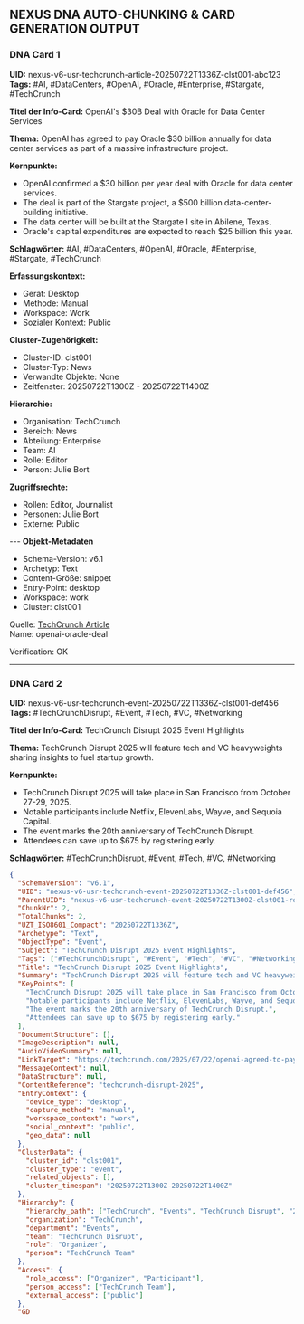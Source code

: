 ## NEXUS DNA AUTO-CHUNKING & CARD GENERATION OUTPUT

### DNA Card 1

**UID:** nexus-v6-usr-techcrunch-article-20250722T1336Z-clst001-abc123  
**Tags:** #AI, #DataCenters, #OpenAI, #Oracle, #Enterprise, #Stargate, #TechCrunch

**Titel der Info-Card:** OpenAI's $30B Deal with Oracle for Data Center Services

**Thema:** OpenAI has agreed to pay Oracle $30 billion annually for data center services as part of a massive infrastructure project.

**Kernpunkte:**
- OpenAI confirmed a $30 billion per year deal with Oracle for data center services.
- The deal is part of the Stargate project, a $500 billion data-center-building initiative.
- The data center will be built at the Stargate I site in Abilene, Texas.
- Oracle's capital expenditures are expected to reach $25 billion this year.

**Schlagwörter:** #AI, #DataCenters, #OpenAI, #Oracle, #Enterprise, #Stargate, #TechCrunch



**Erfassungskontext:**
- Gerät: Desktop
- Methode: Manual
- Workspace: Work
- Sozialer Kontext: Public

**Cluster-Zugehörigkeit:**
- Cluster-ID: clst001
- Cluster-Typ: News
- Verwandte Objekte: None
- Zeitfenster: 20250722T1300Z - 20250722T1400Z

**Hierarchie:**
- Organisation: TechCrunch
- Bereich: News
- Abteilung: Enterprise
- Team: AI
- Rolle: Editor
- Person: Julie Bort

**Zugriffsrechte:**
- Rollen: Editor, Journalist
- Personen: Julie Bort
- Externe: Public

--- **Objekt-Metadaten**
- Schema-Version: v6.1
- Archetyp: Text
- Content-Größe: snippet
- Entry-Point: desktop
- Workspace: work
- Cluster: clst001

Quelle: [TechCrunch Article](https://techcrunch.com/2025/07/22/openai-agreed-to-pay-oracle-30b-a-year-for-data-center-services/)  
Name: openai-oracle-deal

Verification: OK

---

### DNA Card 2

**UID:** nexus-v6-usr-techcrunch-event-20250722T1336Z-clst001-def456  
**Tags:** #TechCrunchDisrupt, #Event, #Tech, #VC, #Networking

**Titel der Info-Card:** TechCrunch Disrupt 2025 Event Highlights

**Thema:** TechCrunch Disrupt 2025 will feature tech and VC heavyweights sharing insights to fuel startup growth.

**Kernpunkte:**
- TechCrunch Disrupt 2025 will take place in San Francisco from October 27-29, 2025.
- Notable participants include Netflix, ElevenLabs, Wayve, and Sequoia Capital.
- The event marks the 20th anniversary of TechCrunch Disrupt.
- Attendees can save up to $675 by registering early.

**Schlagwörter:** #TechCrunchDisrupt, #Event, #Tech, #VC, #Networking

```json
{
  "SchemaVersion": "v6.1",
  "UID": "nexus-v6-usr-techcrunch-event-20250722T1336Z-clst001-def456",
  "ParentUID": "nexus-v6-usr-techcrunch-event-20250722T1300Z-clst001-rootuid",
  "ChunkNr": 2,
  "TotalChunks": 2,
  "UZT_ISO8601_Compact": "20250722T1336Z",
  "Archetype": "Text",
  "ObjectType": "Event",
  "Subject": "TechCrunch Disrupt 2025 Event Highlights",
  "Tags": ["#TechCrunchDisrupt", "#Event", "#Tech", "#VC", "#Networking"],
  "Title": "TechCrunch Disrupt 2025 Event Highlights",
  "Summary": "TechCrunch Disrupt 2025 will feature tech and VC heavyweights sharing insights to fuel startup growth.",
  "KeyPoints": [
    "TechCrunch Disrupt 2025 will take place in San Francisco from October 27-29, 2025.",
    "Notable participants include Netflix, ElevenLabs, Wayve, and Sequoia Capital.",
    "The event marks the 20th anniversary of TechCrunch Disrupt.",
    "Attendees can save up to $675 by registering early."
  ],
  "DocumentStructure": [],
  "ImageDescription": null,
  "AudioVideoSummary": null,
  "LinkTarget": "https://techcrunch.com/2025/07/22/openai-agreed-to-pay-oracle-30b-a-year-for-data-center-services/",
  "MessageContext": null,
  "DataStructure": null,
  "ContentReference": "techcrunch-disrupt-2025",
  "EntryContext": {
    "device_type": "desktop",
    "capture_method": "manual",
    "workspace_context": "work",
    "social_context": "public",
    "geo_data": null
  },
  "ClusterData": {
    "cluster_id": "clst001",
    "cluster_type": "event",
    "related_objects": [],
    "cluster_timespan": "20250722T1300Z-20250722T1400Z"
  },
  "Hierarchy": {
    "hierarchy_path": ["TechCrunch", "Events", "TechCrunch Disrupt", "2025", "Organizer", "TechCrunch Team"],
    "organization": "TechCrunch",
    "department": "Events",
    "team": "TechCrunch Disrupt",
    "role": "Organizer",
    "person": "TechCrunch Team"
  },
  "Access": {
    "role_access": ["Organizer", "Participant"],
    "person_access": ["TechCrunch Team"],
    "external_access": ["public"]
  },
  "GD